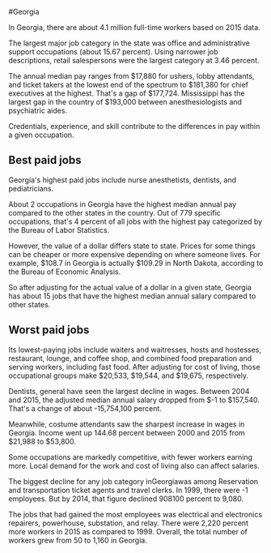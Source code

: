 

#Georgia

In Georgia, there are about 4.1 million full-time workers based on 2015 data.

The largest major job category in the state was office and administrative support occupations (about 15.67 percent). Using narrower job descriptions, retail salespersons were the largest category at 3.46 percent.
               
The annual median pay ranges from $17,880 for ushers, lobby attendants, and ticket takers at the lowest end of the spectrum to  $181,380 for chief executives at the highest. That's a gap of $177,724. Mississippi has the largest gap in the country of $193,000 between anesthesiologists and psychiatric aides.
          
Credentials, experience, and skill contribute to the differences in pay within a given occupation.

## Best paid jobs
Georgia's highest paid jobs include <span class='occ_title_em'>nurse anesthetists, dentists</span>, and <span class='occ_title_em'>pediatricians</span>.
               
About 2 occupations in Georgia have the highest median annual pay compared to the other states in the country. Out of 779 specific occupations, that's 4 percent of all jobs with the highest pay categorized by the Bureau of Labor Statistics.
               
However, the value of a dollar differs state to state. Prices for some things can be cheaper or more expensive depending on where someone lives. For example, $108.7 in Georgia is actually $109.29 in North Dakota, according to the Bureau of Economic Analysis.
               
So after adjusting for the actual value of a dollar in a given state, Georgia has about 15 jobs that have the highest median annual salary compared to other states.
               
## Worst paid jobs

Its lowest-paying jobs include <span class='occ_title_em'>waiters and waitresses</span>, <span class='occ_title_em'>hosts and hostesses, restaurant, lounge, and coffee shop</span>, and <span class='occ_title_em'>combined food preparation and serving workers, including fast food</span>. After adjusting for cost of living, those occupational groups make $20,533,  $19,544, and  $19,675, respectively.
               
<span class='occ_title_em'>Dentists, general</span> have seen the largest decline in wages. Between 2004 and 2015, the adjusted median annual salary dropped from $-1 to $157,540. That's a change of about -15,754,100 percent.
               
Meanwhile, <span class='occ_title_em'>costume attendants</span> saw the sharpest increase in wages in Georgia. Income went up 144.68 percent between 2000 and 2015 from $21,988 to $53,800.

Some occupations are markedly competitive, with fewer workers earning more. Local demand for the work and cost of living also can affect salaries.

            
The biggest decline for any job category inGeorgiawas among <span class='occ_title_em'>Reservation and transportation ticket agents and travel clerks</span>. In 1999, there were -1 employees. But by 2014, that figure declined 908100 percent to 9,080. 
               
The jobs that had gained the most employees was electrical and electronics repairers, powerhouse, substation, and relay. There were 2,220 percent more workers in 2015 as compared to 1999. Overall, the total number of workers grew from 50 to 1,160 in Georgia.
